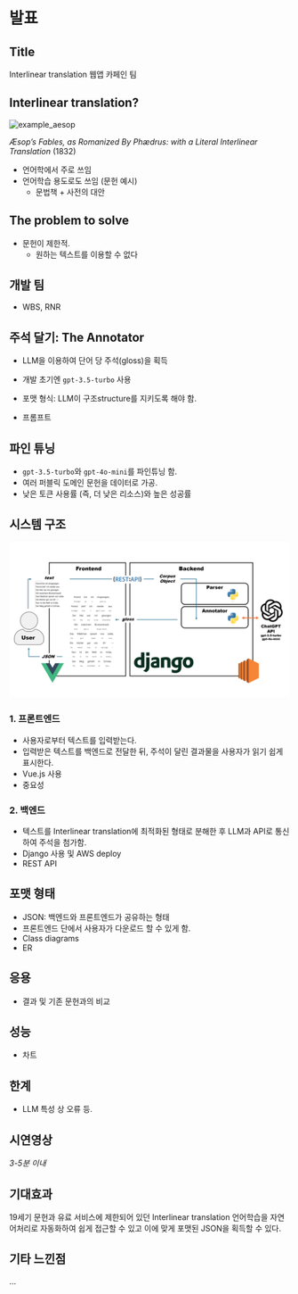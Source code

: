 # 발표

## Title
Interlinear translation 웹앱
카페인 팀

## Interlinear translation?

<img src="../proposal/images/example_aesop.png" alt="example_aesop" width="512">

*Æsop’s Fables, as Romanized By Phædrus: with a Literal Interlinear Translation* (1832)

- 언어학에서 주로 쓰임
- 언어학습 용도로도 쓰임 (문헌 예시)
  - 문법책 + 사전의 대안

## The problem to solve
- 문헌이 제한적.
  - 원하는 텍스트를 이용할 수 없다

## 개발 팀
- WBS, RNR

## 주석 달기: The Annotator

- LLM을 이용하여 단어 당 주석(gloss)을 획득
- 개발 초기엔 `gpt-3.5-turbo` 사용

- 포맷 형식: LLM이 구조structure를 지키도록 해야 함.
- 프롬프트

## 파인 튜닝
- `gpt-3.5-turbo`와 `gpt-4o-mini`를 파인튜닝 함.
- 여러 퍼블릭 도메인 문헌을 데이터로 가공.
- 낮은 토큰 사용률 (즉, 더 낮은 리소스)와 높은 성공률


## 시스템 구조

![../presentation/images/sysarch.png](../presentation/images/sysarch.png)

### 1. 프론트엔드
- 사용자로부터 텍스트를 입력받는다.
- 입력받은 텍스트를 백엔드로 전달한 뒤, 주석이 달린 결과물을 사용자가 읽기 쉽게 표시한다.
- Vue.js 사용
- 중요성
### 2. 백엔드
- 텍스트를 Interlinear translation에 최적화된 형태로 분해한 후 LLM과 API로 통신하여 주석을 첨가함.
- Django 사용 및 AWS deploy
- REST API

## 포맷 형태
- JSON: 백엔드와 프론트엔드가 공유하는 형태
- 프론트엔드 단에서 사용자가 다운로드 할 수 있게 함.
- Class diagrams
- ER

## 응용
- 결과 및 기존 문헌과의 비교

## 성능
- 차트

## 한계
- LLM 특성 상 오류 등.

## 시연영상
*3-5분 이내*

##	기대효과
19세기 문헌과 유료 서비스에 제한되어 있던 Interlinear translation 언어학습을 자연어처리로 자동화하여 쉽게 접근할 수 있고 이에 맞게 포맷된 JSON을 획득할 수 있다.

## 기타 느낀점
...
